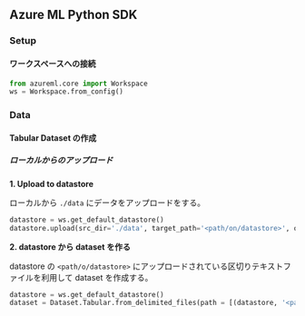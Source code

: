 ## Azure ML Python SDK

### Setup
#### ワークスペースへの接続

```python
from azureml.core import Workspace
ws = Workspace.from_config()
```


### Data
#### Tabular Dataset の作成
##### ローカルからのアップロード
**1. Upload to datastore**    

ローカルから `./data` にデータをアップロードをする。

```python
datastore = ws.get_default_datastore()
datastore.upload(src_dir='./data', target_path='<path/on/datastore>', overwrite=True)
```

**2. datastore から dataset を作る**    

datastore の `<path/o/datastore>` にアップロードされている区切りテキストファイルを利用して dataset を作成する。

```python
datastore = ws.get_default_datastore()
dataset = Dataset.Tabular.from_delimited_files(path = [(datastore, '<path/on/datastore>')])

```